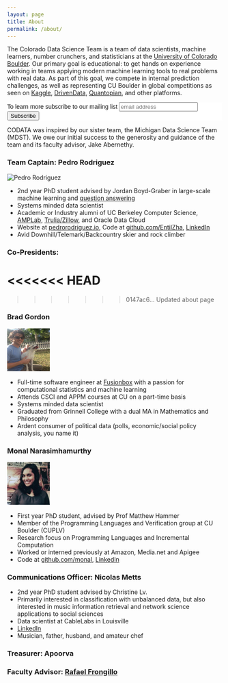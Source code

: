 ```yaml
---
layout: page
title: About
permalink: /about/
---
```


The Colorado Data Science Team is a team of data scientists, machine learners, number crunchers, and statisticians at the [University of Colorado Boulder](http://www.colorado.edu/).  Our primary goal is educational: to get hands on experience working in teams applying modern machine learning tools to real problems with real data.  As part of this goal, we compete in internal prediction challenges, as well as representing CU Boulder in global competitions as seen on [Kaggle](http://www.kaggle.com), [DrivenData](http://www.drivendata.org/), [Quantopian](http://www.quantopian.com/), and other platforms.


<!-- Begin MailChimp Signup Form -->
<link href="//cdn-images.mailchimp.com/embedcode/slim-10_7.css" rel="stylesheet" type="text/css">
<style type="text/css">
	#mc_embed_signup{background:#fff; clear:left; font:14px Helvetica,Arial,sans-serif; }
	/* Add your own MailChimp form style overrides in your site stylesheet or in this style block.
	   We recommend moving this block and the preceding CSS link to the HEAD of your HTML file. */
</style>
<div id="mc_embed_signup">
<form action="//gitub.us14.list-manage.com/subscribe/post?u=bdb5f790dc5db01b13ba0b7e5&amp;id=acfbcbddec" method="post" id="mc-embedded-subscribe-form" name="mc-embedded-subscribe-form" class="validate" target="_blank" novalidate>
    <div id="mc_embed_signup_scroll">
	<label for="mce-EMAIL">To learn more subscribe to our mailing list</label>
	<input type="email" value="" name="EMAIL" class="email" id="mce-EMAIL" placeholder="email address" required>
    <!-- real people should not fill this in and expect good things - do not remove this or risk form bot signups-->
    <div style="position: absolute; left: -5000px;" aria-hidden="true"><input type="text" name="b_bdb5f790dc5db01b13ba0b7e5_acfbcbddec" tabindex="-1" value=""></div>
    <div class="clear"><input type="submit" value="Subscribe" name="subscribe" id="mc-embedded-subscribe" class="button"></div>
    </div>
</form>
</div>

<!--End mc_embed_signup-->

CODATA was inspired by our sister team, the Michigan Data Science Team (MDST).  We owe our initial success to the generosity and guidance of the team and its faculty advisor, Jake Abernethy.

### Team Captain: Pedro Rodriguez

<div>
<div class="pull-left">
<img alt="Pedro Rodriguez" src="/images/pedro.jpg" style="height:100px;width:100px">
</div>
<div class="pull-left">
<ul>

<li>2nd year PhD student advised by Jordan Boyd-Graber in large-scale machine learning and <a href="http://www.umiacs.umd.edu/~jbg/projects/IIS-1320538.html" target="_blank">question answering</a></li>
<li>Systems minded data scientist</li>
<li>Academic or Industry alumni of UC Berkeley Computer Science, <a href="http://amplab.cs.berkeley.edu" target="_blank">AMPLab</a>, <a href="http://trulia.com" target="_blank">Trulia/Zillow</a>, and Oracle Data Cloud</li>
<li>Website at <a href="https://pedrorodriguez.io" target="_blank">pedrorodriguez.io</a>, Code at <a href="https://github.com/EntilZha" target="_blank">github.com/EntilZha</a>, <a href="https://www.linkedin.com/in/pedrorodriguezscience" target="_blank">LinkedIn</a></li>
<li>Avid Downhill/Telemark/Backcountry skier and rock climber</li>

</ul>

</div>
<div class="clearfix"></div>
</div>

### Co-Presidents: 

<<<<<<< HEAD
=======

>>>>>>> 0147ac6... Updated about page
### Brad Gordon

<div>
<div class="pull-left">
<img alt="Brad Gordon" src="/images/brad.jpg" style="height:100px;width:100px">
</div>
<div class="pull-left">

<ul>
<li>Full-time software engineer at <a href="http://www.fusionbox.com" target="_blank">Fusionbox</a> with a passion for computational statistics and machine learning</li>
<li>Attends CSCI and APPM courses at CU on a part-time basis</li>
<li>Systems minded data scientist</li>
<li>Graduated from Grinnell College with a dual MA in Mathematics and Philosophy</li>
<li>Ardent consumer of political data (polls, economic/social policy analysis, you name it)</li>
</ul>

</div>
<div class="clearfix"></div>
</div>

### Monal Narasimhamurthy

<div>
<div class="pull-left">
<img alt="Monal Narasimhamurthy" src="/images/monal.jpg" style="height:100px;width:100px">
</div>
<div class="pull-left">
<ul>
<li>First year PhD student, advised by Prof Matthew Hammer</li>
<li>Member of the Programming Languages and Verification group at CU Boulder (CUPLV)</li>
<li>Research focus on Programming Languages and Incremental Computation</li>
<li>Worked or interned previously at Amazon, Media.net and Apigee</li>
<li>Code at  <a href="https://github.com/monal" target="_blank">github.com/monal</a>, <a href="https://www.linkedin.com/in/monal-narasimhamurthy" target="_blank">LinkedIn</a></li>
</ul>

</div>
<div class="clearfix"></div>
</div>

### Communications Officer: Nicolas Metts
* 2nd year PhD student advised by Christine Lv.
* Primarily interested in classification with unbalanced data, but also interested in music
information retrieval and network science applications to social sciences
* Data scientist at CableLabs in Louisville
* [LinkedIn](https://www.linkedin.com/in/nicolas-metts-16b92a90)
* Musician, father, husband, and amateur chef

### Treasurer: Apoorva

### Faculty Advisor: [Rafael Frongillo](http://www.cs.colorado.edu/~raf/)

